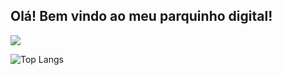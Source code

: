 ## Olá! Bem vindo ao meu parquinho digital!

<!--srcset="https://github-readme-stats.vercel.app/api?username=Diouw&show_icons=true&theme=highcontrast"
-->

<picture>
  <source
    srcset="https://github-readme-stats.vercel.app/api?username=Diouw&show_icons=true&theme=aura_dark"
    media="(prefers-color-scheme: dark)"
  />
 
  <img src="https://github-readme-stats.vercel.app/api?username=Diouw&show_icons=true" />
</picture>

  ![Top Langs](https://github-readme-stats.vercel.app/api/top-langs/?username=Diouw&layout=compact&theme=aura_dark)


<!--
**Diouw/Diouw** is a ✨ _special_ ✨ repository because its `README.md` (this file) appears on your GitHub profile.

Here are some ideas to get you started:

- 🔭 I’m currently working on ...
- 🌱 I’m currently learning ...
- 👯 I’m looking to collaborate on ...
- 🤔 I’m looking for help with ...
- 💬 Ask me about ...
- 📫 How to reach me: ...
- 😄 Pronouns: ...
- ⚡ Fun fact: ...
-->
